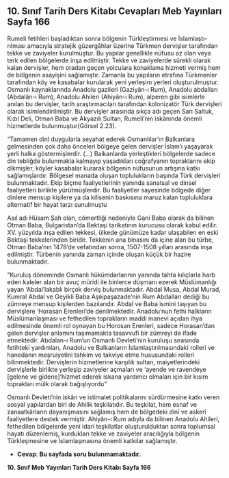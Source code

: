 ## 10. Sınıf Tarih Ders Kitabı Cevapları Meb Yayınları Sayfa 166

Rumeli fetihleri başladıktan sonra bölgenin Türkleştirmesi ve İslamlaştı- rılması amacıyla stratejik güzergâhlar üzerine Türkmen dervişler tarafından tekke ve zaviyeler kurulmuştur. Bu yapılar genellikle nüfusu az olan veya terk edilen bölgelerde inşa edilmiştir. Tekke ve zaviyelerde sürekli olarak kalan dervişler, hem oradan geçen yolculara konaklama hizmeti vermiş hem de bölgenin asayişini sağlamıştır. Zamanla bu yapıların etrafına Türkmenler tarafından köy ve kasabalar kurularak yeni yerleşim yerleri oluşturulmuştur. Osmanlı kaynaklarında Anadolu gazileri (Gaziyân-ı Rum), Anadolu abdalları (Abdalân-ı Rum), Anadolu Ahileri (Ahiyân-ı Rum), alperen gibi isimlerle anılan bu dervişler, tarih araştırmacıları tarafından kolonizatör Türk dervişleri olarak isimlendirilmiştir. Bu dervişler arasında sıkça adı geçen Sarı Saltuk, Kızıl Deli, Otman Baba ve Akyazılı Sultan, Rumeli’nin iskânında önemli hizmetlerde bulunmuştur(Görsel 2.23).

“Tamamen dinî duygularla seyahat ederek Osmanlılar’ın Balkanlara gelmesinden çok daha önceleri bölgeye gelen dervişler İslam’ı yaşayarak yerli halka göstermişlerdir. (…) Balkanlarda yerleştikleri bölgelerde sadece din tebliğde bulunmakla kalmayıp yaşadıkları coğrafyanın topraklarını ekip dikmişler, köyler kasabalar kurarak bölgenin nüfusunun artışına katkı sağlamışlardır. Bölgesel manada oluşan toplulukların başında Türk dervişleri bulunmaktadır. Ekip biçme faaliyetlerinin yanında sanatsal ve dinsel faaliyetleri birlikte yürütmüşlerdir. Bu faaliyetler sayesinde bölgede diğer dinlere mensup kişilere ya da kilisenin baskısına maruz kalan topluluklara alternatif bir hayat tarzı sunulmuştu

Asıl adı Hüsam Şah olan, cömertliği nedeniyle Gani Baba olarak da bilinen Otman Baba, Bulgaristan’da Bektaşi tarikatının kurucusu olarak kabul edilir. XV. yüzyılda inşa edilen tekkesi, ülkede günümüze kadar ulaşabilen en eski Bektaşi tekkelerinden biridir. Tekkenin ana binasını da içine alan bu türbe, Otman Baba’nın 1478’de vefatından sonra, 1507-1508 yılları arasında inşa edilmiştir. Türbenin yanında zaman içinde oluşan küçük bir hazire bulunmaktadır.

“Kuruluş döneminde Osmanlı hükümdarlarının yanında tahta kılıçlarla harb eden kaleler alan bir avuç müridi ile binlerce düşmanı ezerek Müslümanlığı yayan ‘Abdal’lakablı birçok derviş bulunmaktadır. Abdal Musa, Abdal Murad, Kumral Abdal ve Geyikli Baba Aşıkpaşazade’nin Rum Abdalları dediği bu zümreye mensup kişilerden bazılarıdır. Abdal ve Baba ismini taşıyan bu dervişlere ‘Horasan Erenleri’de denilmektedir. Anadolu’nun fethi halkların Müslümanlaşması ve fethedilen toprakların maddi manevi açıdan ihya edilmesinde önemli rol oynayan bu Horosan Erenleri, sadece Horasan’dan gelen dervişler anlamını taşımamakta tasavvufi bir zümreyi de ifade etmektedir. Abdalan-ı Rum’un Osmanlı Oevleti’nin kuruluşu sırasında fetihteki yardımları, Anadolu ve Balkanların İslamlaştırılmasındaki rolleri ve hanedanın meşruiyetini tahkim ve takviye etme hususundaki rolleri bilinmektedir. Dervişlerin hizmetlerine karşılık sultan, maiyetlerindeki dervişlerle birlikte yerleşip zaviyeler açmaları ve ‘ayende ve ravendeye [gelene ve gidene]’hizmet ederek iskana yardımcı olmaları için bir kısım toprakları mülk olarak bağışlıyordu”

Osmanlı Devleti’nin iskân ve istimalet politikalarını sürdürmesine katkı veren sosyal yapılardan biri de Ahilik teşkilatıdır. Bu teşkilat, hem esnaf ve zanaatkârların dayanışmasını sağlamış hem de bölgedeki dinî ve askerî faaliyetlere destek vermiştir. Ahiyân-ı Rum adıyla da bilinen Anadolu Ahileri, fethedilen bölgelerde yeni idari teşkilatlar oluşturulduktan sonra toplumsal hayatı düzenlemiş, kurdukları tekke ve zaviyeler aracılığıyla bölgenin Türkleşmesine ve İslamlaşmasına önemli katkılar sağlamıştır.

* **Cevap**: **Bu sayfada soru bulunmamaktadır.**

**10. Sınıf Meb Yayınları Tarih Ders Kitabı Sayfa 166**